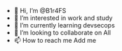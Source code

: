 - 👋 Hi, I’m @B1r4FS
- 👀 I’m interested in work and study
- 🌱 I’m currently learning devsecops 
- 💞️ I’m looking to collaborate on All
- 📫 How to reach me Add me

<!---
B1r4FS/B1r4FS is a ✨ special ✨ repository because its `README.md` (this file) appears on your GitHub profile.
You can click the Preview link to take a look at your changes.
--->
